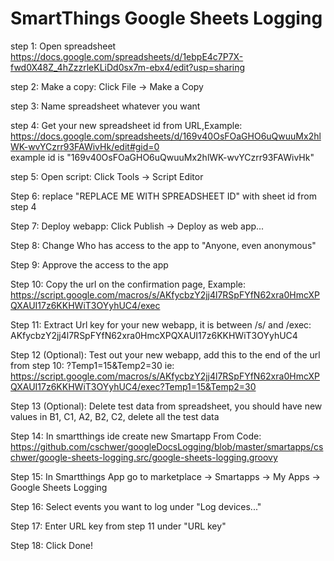 # SmartThings Google Sheets Logging

step 1: Open spreadsheet https://docs.google.com/spreadsheets/d/1ebpE4c7P7X-fwd0X48Z_4hZzzrleKLiDd0sx7m-ebx4/edit?usp=sharing

step 2: Make a copy: Click File -> Make a Copy

step 3: Name spreadsheet whatever you want

step 4: Get your new spreadsheet id from URL,Example:
https://docs.google.com/spreadsheets/d/169v40OsFOaGHO6uQwuuMx2hlWK-wvYCzrr93FAWivHk/edit#gid=0  
	example id is "169v40OsFOaGHO6uQwuuMx2hlWK-wvYCzrr93FAWivHk"
	
step 5: Open script: Click Tools -> Script Editor

Step 6: replace  "REPLACE ME WITH SPREADSHEET ID" with sheet id from step 4

Step 7: Deploy webapp: Click Publish -> Deploy as web app...

Step 8: Change Who has access to the app to "Anyone, even anonymous"

Step 9: Approve the access to the app

Step 10: Copy the url on the confirmation page, Example:
https://script.google.com/macros/s/AKfycbzY2jj4l7RSpFYfN62xra0HmcXPQXAUI17z6KKHWiT3OYyhUC4/exec

Step 11: Extract Url key for your new webapp, it is between /s/ and /exec: AKfycbzY2jj4l7RSpFYfN62xra0HmcXPQXAUI17z6KKHWiT3OYyhUC4

Step 12 (Optional): Test out your new webapp, add this to the end of the url from step 10: ?Temp1=15&Temp2=30
ie: https://script.google.com/macros/s/AKfycbzY2jj4l7RSpFYfN62xra0HmcXPQXAUI17z6KKHWiT3OYyhUC4/exec?Temp1=15&Temp2=30

Step 13 (Optional): Delete test data from spreadsheet, you should have new values in B1, C1, A2, B2, C2, delete all the test data

Step 14: In smartthings ide create new Smartapp From Code: https://github.com/cschwer/googleDocsLogging/blob/master/smartapps/cschwer/google-sheets-logging.src/google-sheets-logging.groovy

Step 15: In Smartthings App go to marketplace -> Smartapps -> My Apps -> Google Sheets Logging

Step 16: Select events you want to log under "Log devices..."

Step 17: Enter URL key from step 11 under "URL key"

Step 18: Click Done!
